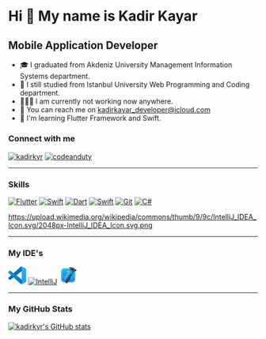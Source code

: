Hi 👋 My name is Kadir Kayar
===============================

Mobile Application Developer
-----------------------------

* 🎓 I graduated from Akdeniz University Management Information Systems department.
* 🏫 I still studied from Istanbul University Web Programming and Coding department.
* 👨🏻‍💻 I am currently not working now anywhere.
* 📩 You can reach me on [kadirkayar_developer@icloud.com](mailto:kadirkayar_developer@icloud.com)
* 🧠 I'm learning Flutter Framework and Swift.

<h3 align="left">Connect with me</h3>
<p align="left">
<a href="https://linkedin.com/in/kadirkyr" target="blank"><img align="center" src="https://raw.githubusercontent.com/rahuldkjain/github-profile-readme-generator/master/src/images/icons/Social/linked-in-alt.svg" alt="kadirkyr" height="30" width="40" /></a>
<a href="https://www.instagram.com/codeanduty/" target="blank"><img align="center" src="https://raw.githubusercontent.com/rahuldkjain/github-profile-readme-generator/master/src/images/icons/Social/instagram.svg" alt="codeanduty" height="30" width="40" /></a>
  
 <hr/>

<h3 align="left">Skills</h3>
<p align="left">
<a href="https://flutter.dev" target="_blank" rel="noreferrer"><img src="https://raw.githubusercontent.com/danielcranney/readme-generator/main/public/icons/skills/flutter-colored.svg" width="36" height="36" alt="Flutter" /></a>
<a href="https://developer.apple.com/swift/" target="_blank" rel="noreferrer"><img src="https://raw.githubusercontent.com/danielcranney/readme-generator/main/public/icons/skills/swift-colored.svg" width="36" height="36" alt="Swift" /></a>
<a href="https://dart.dev" target="_blank" rel="noreferrer"><img src="https://raw.githubusercontent.com/danielcranney/readme-generator/main/public/icons/skills/dart-colored.svg" width="36" height="36" alt="Dart" /></a>
  <a href="https://docs.oracle.com/javase/8/docs/technotes/guides/language/index.html" target="_blank" rel="noreferrer"><img src="https://raw.githubusercontent.com/danielcranney/readme-generator/main/public/icons/skills/java-colored.svg" width="36" height="36" alt="Swift" /></a>
<a href="https://git-scm.com" target="_blank" rel="noreferrer"><img src="https://raw.githubusercontent.com/danielcranney/readme-generator/main/public/icons/skills/git-colored.svg" width="36" height="36" alt="Git" /></a>
<a href="https://learn.microsoft.com/en-us/dotnet/csharp/" target="_blank" rel="noreferrer"><img src="https://raw.githubusercontent.com/danielcranney/readme-generator/main/public/icons/skills/csharp-colored.svg" width="36" height="36" alt="C#" /></a>

https://upload.wikimedia.org/wikipedia/commons/thumb/9/9c/IntelliJ_IDEA_Icon.svg/2048px-IntelliJ_IDEA_Icon.svg.png
<hr/>

<h3 align="left">My IDE's</h3>
<p align="left">
<a href="https://code.visualstudio.com/" target="_blank" rel="noreferrer"><img src="https://raw.githubusercontent.com/devicons/devicon/55609aa5bd817ff167afce0d965585c92040787a/icons/vscode/vscode-original.svg" width="36" height="36" alt="VSCode" /></a>
  <a href="https://www.jetbrains.com/idea/" target="_blank" rel="noreferrer"><img src="https://upload.wikimedia.org/wikipedia/commons/thumb/9/9c/IntelliJ_IDEA_Icon.svg/2048px-IntelliJ_IDEA_Icon.svg.png" width="36" height="36" alt="IntelliJ" /></a>
<a href="https://developer.apple.com/xcode/" target="_blank" rel="noreferrer"><img src="https://raw.githubusercontent.com/devicons/devicon/55609aa5bd817ff167afce0d965585c92040787a/icons/xcode/xcode-original.svg" width="36" height="36" alt="Xcode" /></a>

<hr/>

<h3 align="left">My GitHub Stats</h3>
<p align="left">
<a href="http://www.github.com/kadirkyr"><img src="https://github-readme-stats.vercel.app/api?username=kadirkyr&show_icons=true&hide=contribs&count_private=true&title_color=0891b2&text_color=ffffff&icon_color=0891b2&bg_color=1c1917&hide_border=true&show_icons=true" alt="kadirkyr's GitHub stats" /></a>

